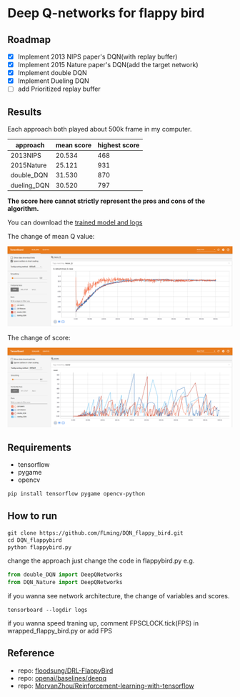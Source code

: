 # Deep Q-networks for flappy bird

## Roadmap
- [x] Implement 2013 NIPS paper's DQN(with replay buffer)
- [x] Implement 2015 Nature paper's DQN(add the target network)
- [x] Implement double DQN
- [x] Implement Dueling DQN
- [ ] add Prioritized replay buffer

## Results
Each approach both played about 500k frame in my computer.

| approach | mean score | highest score |
| -------- | ---------------------- | ------------- |
| 2013NIPS | 20.534 | 468 |
| 2015Nature | 25.121 | 931 |
| double_DQN | 31.530 | 870 |
| dueling_DQN | 30.520 | 797 |

**The score here cannot strictly represent the pros and cons of the algorithm.**

You can download the [trained model and logs](https://drive.google.com/drive/folders/1BDwjBMUV1OeRRtFZbgt5wOaoeX2zig9-?usp=sharing)

The change of mean Q value:

![mean Q value](assets/mean_q_value.png)

The change of score:

![score](assets/score.png)
## Requirements
- tensorflow
- pygame
- opencv
``` shell
pip install tensorflow pygame opencv-python
```

## How to run
``` shell
git clone https://github.com/FLming/DQN_flappy_bird.git
cd DQN_flappybird
python flappybird.py
```

change the approach just change the code in flappybird.py e.g.

``` python
from double_DQN import DeepQNetworks 
from DQN_Nature import DeepQNetworks
```

if you wanna see network architecture, the change of variables and scores.

``` shell
tensorboard --logdir logs
```

if you wanna speed traning up, comment FPSCLOCK.tick(FPS) in wrapped_flappy_bird.py or add FPS

## Reference
- repo: [floodsung/DRL-FlappyBird](https://github.com/floodsung/DRL-FlappyBird)
- repo: [openai/baselines/deepq](https://github.com/openai/baselines/tree/master/baselines/deepq)
- repo: [MorvanZhou/Reinforcement-learning-with-tensorflow](https://github.com/MorvanZhou/Reinforcement-learning-with-tensorflow)